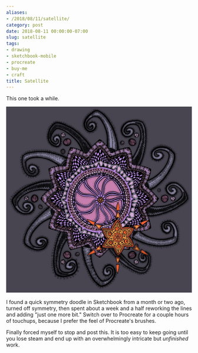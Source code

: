 ```yaml
---
aliases:
- /2018/08/11/satellite/
category: post
date: 2018-08-11 00:00:00-07:00
slug: satellite
tags:
- drawing
- sketchbook-mobile
- procreate
- buy-me
- craft
title: Satellite
---
```


This one took a while.

<!--more-->

![attachments/img/2018/cover-2018-08-11.jpg](../../../attachments/img/2018/cover-2018-08-11.jpg)

I found a quick symmetry doodle in Sketchbook from a month or two ago, turned off symmetry, then spent about a week and a half reworking the lines and adding "just one more bit." Switch over to Procreate for a couple hours of touchups, because I prefer the feel of Procreate's brushes.

Finally forced myself to stop and post this. It is too easy to keep going until you lose steam and end up with an overwhelmingly intricate but *unfinished* work.